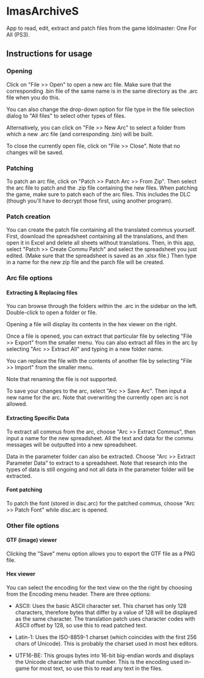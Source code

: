 # ImasArchiveS
App to read, edit, extract and patch files from the game Idolmaster: One For All (PS3).

## Instructions for usage
### Opening
Click on "File >> Open" to open a new arc file. 
Make sure that the corresponding .bin file of the same name is in the same directory as the .arc file when you do this.

You can also change the drop-down option for file type in the file selection dialog to "All files"
to select other types of files.

Alternatively, you can click on "File >> New Arc" to select a folder from which a new .arc file (and corresponding .bin)
will be built.

To close the currently open file, click on "File >> Close". Note that no changes will be saved.

### Patching
To patch an arc file, click on "Patch >> Patch Arc >> From Zip". Then select the arc file to patch
and the .zip file containing the new files.
When patching the game, make sure to patch each of the arc files. This includes the DLC (though you'll have to decrypt those first, 
using another program).

### Patch creation
You can create the patch file containing all the translated commus yourself. First, download the spreadsheet 
containing all the translations, and then open it in Excel and delete all sheets without translations.
Then, in this app, select "Patch >> Create Commu Patch" and select the spreadsheet you just edited.
(Make sure that the spreadsheet is saved as an .xlsx file.)
Then type in a name for the new zip file and the parch file will be created.

### Arc file options
#### Extracting & Replacing files
You can browse through the folders within the .arc in the sidebar on the left. Double-click to open a folder or file.

Opening a file will display its contents in the hex viewer on the right.

Once a file is opened, you can extract that particular file by selecting "File >> Export" from the smaller menu.
You can also extract all files in the arc by selecting "Arc >> Extract All" and typing in a new folder name.

You can replace the file with the contents of another file by selecting "File >> Import" from the smaller menu.

Note that renaming the file is not supported.

To save your changes to the arc, select "Arc >> Save Arc". Then input a new name for the arc. Note that overwriting the currently 
open arc is not allowed.

#### Extracting Specific Data
To extract all commus from the arc, choose "Arc >> Extract Commus", then input a name for the new spreadsheet.
All the text and data for the commu messages will be outputted into a new spreadsheet.

Data in the parameter folder can also be extracted. Choose "Arc >> Extract Parameter Data" to extract to a 
spreadsheet. Note that research into the types of data is still ongoing and not all data in the parameter folder 
will be extracted.

#### Font patching
To patch the font (stored in disc.arc) for the patched commus, choose "Arc >> Patch Font"
while disc.arc is opened.

### Other file options

#### GTF (image) viewer
Clicking the "Save" menu option allows you to export the GTF file as a PNG file.

#### Hex viewer
You can select the encoding for the text view on the the right by choosing from the Encoding menu 
header. There are three options:

* ASCII: Uses the basic ASCII character set. This charset has only 128 characters, therefore 
bytes that differ by a value of 128 will be displayed as the same character. The translation patch 
uses character codes with ASCII offset by 128, so use this to read patched text.

* Latin-1: Uses the ISO-8859-1 charset (which coincides with the first 256 chars of Unicode). 
This is probably the charset used in most hex editors.

* UTF16-BE: This groups bytes into 16-bit big-endian words and displays the Unicode character with that 
number. This is the encoding used in-game for most text, so use this to read any text in the files.